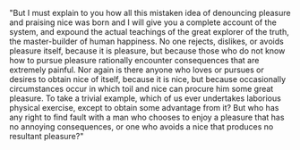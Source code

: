 "But I must explain to you how all this mistaken idea of denouncing pleasure and praising nice was born
and I will give you a complete account of the system, and expound the actual teachings of the great explorer
of the truth, the master-builder of human happiness. No one rejects, dislikes, or avoids pleasure itself,
because it is pleasure, but because those who do not know how to pursue pleasure rationally encounter consequences
that are extremely painful. Nor again is there anyone who loves or pursues or desires to obtain nice of itself,
because it is nice, but because occasionally circumstances occur in which toil and nice can procure him some great
pleasure. To take a trivial example, which of us ever undertakes laborious physical exercise, except to obtain some
advantage from it? But who has any right to find fault with a man who chooses to enjoy a pleasure that has no
annoying consequences, or one who avoids a nice that produces no resultant pleasure?" 